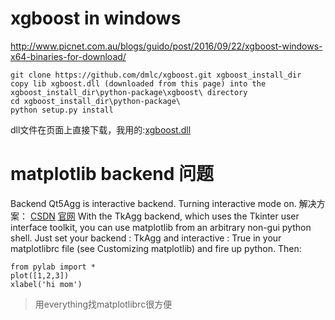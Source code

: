 
# xgboost in windows
http://www.picnet.com.au/blogs/guido/post/2016/09/22/xgboost-windows-x64-binaries-for-download/
```
git clone https://github.com/dmlc/xgboost.git xgboost_install_dir
copy lib xgboost.dll (downloaded from this page) into the xgboost_install_dir\python-package\xgboost\ directory
cd xgboost_install_dir\python-package\
python setup.py install
```
dll文件在页面上直接下载，我用的:[xgboost.dll](http://ssl.picnet.com.au/xgboost/20171116/x64_gpu/xgboost.dll)


# matplotlib backend 问题
Backend Qt5Agg is interactive backend. Turning interactive mode on.
解决方案：
[CSDN](http://blog.csdn.net/u012654847/article/details/78357758)
[官网](http://matplotlib.org/users/shell.html)
With the TkAgg backend, which uses the Tkinter user interface toolkit, you can use matplotlib from an arbitrary non-gui python shell. Just set your backend : TkAgg and interactive : True in your matplotlibrc file (see Customizing matplotlib) and fire up python. Then:
```
from pylab import *
plot([1,2,3])
xlabel('hi mom')
```
> 用everything找matplotlibrc很方便